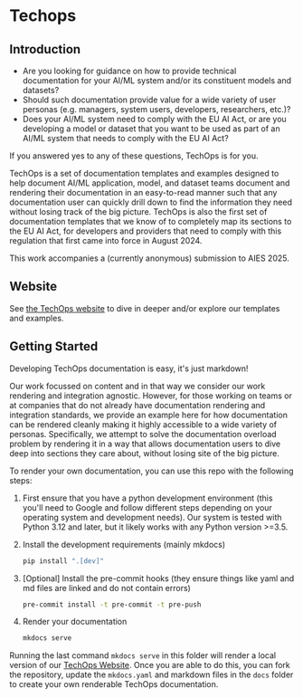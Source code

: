 # Techops

## Introduction

* Are you looking for guidance on how to provide technical documentation for your AI/ML system 
  and/or its constituent models and datasets?  
* Should such documentation provide value for a wide variety of user personas 
  (e.g. managers, system users, developers, researchers, etc.)?
* Does your AI/ML system need to comply with the EU AI Act, or are you developing a model or dataset that
  you want to be used as part of an AI/ML system that needs to comply with the EU AI Act?

If you answered yes to any of these questions, TechOps is for you.  

TechOps is a set of documentation templates and examples designed to help document AI/ML application, model, and
dataset teams document and rendering their documentation in an easy-to-read manner such that any documentation 
user can quickly drill down to find the information they need without losing track of the big picture. 
TechOps is also the first set of documentation templates that we know of to completely map its sections to the 
EU AI Act, for developers and providers that need to comply with this regulation that first came into force in 
August 2024.

This work accompanies a (currently anonymous) submission to AIES 2025.

## Website

See [the TechOps website](https://aies-author-2025.github.io/techops/) to dive in deeper and/or explore our templates
and examples.

## Getting Started

Developing TechOps documentation is easy, it's just markdown!

Our work focussed on content and in that way we consider our work rendering and integration agnostic.  However, 
for those working on teams or at companies that do not already have documentation rendering and integration standards,
we provide an example here for how documentation can be rendered cleanly making it highly accessible to a wide variety
of personas. Specifically, we attempt to solve the documentation overload problem by rendering it in a way that allows
documentation users to dive deep into sections they care about, without losing site of the big picture. 

To render your own documentation, you can use this repo with the following steps:

1. First ensure that you have a python development environment (this you'll need to Google and follow different steps
   depending on your operating system and development needs).  Our system is tested with Python 3.12 and later, but it
   likely works with any Python version >=3.5. 
2. Install the development requirements (mainly mkdocs)

   ```bash
   pip install ".[dev]"
   ```

3. [Optional] Install the pre-commit hooks (they ensure things like yaml and md files are linked and do not 
   contain errors)

   ```bash
   pre-commit install -t pre-commit -t pre-push
   ```

4. Render your documentation

   ```bash
   mkdocs serve
   ```

Running the last command `mkdocs serve` in this folder will render a local version of our 
[TechOps Website](https://aies-author-2025.github.io/techops/).  Once you are able to do this, you can fork the 
repository, update the `mkdocs.yaml` and markdown files in the `docs` folder to create your own renderable 
TechOps documentation. 

